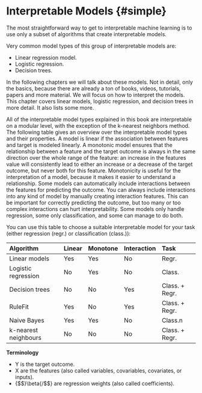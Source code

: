 # Interpretable Models {#simple}
The most straightforward way to get to interpretable machine learning is to use only a subset of algorithms that create interpretable models.

Very common model types of this group of interpretable models are:

* Linear regression model.
* Logistic regression.
* Decision trees.

In the following chapters  we will talk about these models.
Not in detail, only the basics, because there are already a ton of books, videos, tutorials, papers and more material.
We will focus on how to interpret the models.
This chapter covers linear models, logistic regression, and decision trees in more detail. It also lists some more.

All of the interpretable model types explained in this book are interpretable on a modular level, with the exception of the k-nearest neighbors method.
The following table gives an overview over the interpretable model types and their properties.
A model is linear if the association between features and target is modeled linearly.
A monotonic model ensures that the relationship between a feature and the target outcome is always in the same direction over the whole range of the feature:
an increase in the features value will consistently lead to either an increase or a decrease of the target outcome, but never both for this feature.
Monotonicity is useful for the interpretation of a model, because it makes it easier to understand a relationship.
Some models can automatically include interactions between the features for predicting the outcome.
You can always include interactions into any kind of model by manually creating interaction features.
This can be important for correctly predicting the outcome, but too many or too complex interactions can hurt interpretability.
Some models only handle regression, some only classification, and some can manage to do both.

You can use this table to choose a suitable interpretable model for your task (either regression (regr.) or classification (class.)):

| Algorithm |Linear |Monotone|Interaction|Task|
|:--------------|:----|:----|:------|:--------|
| Linear models | Yes | Yes | No | Regr. |
| Logistic regression | No | Yes | No | Class. |
| Decision trees | No | No | Yes | Class. + Regr. |
| RuleFit| Yes | No | Yes| Class. + Regr.|
| Naive Bayes | Yes | Yes | No | Class.n |
| k-nearest neighbours | No | No | No | Class. + Regr.|

**Terminology**

- Y is the target outcome.
- X are the features (also called variables, covariables, covariates, or inputs).
- {$$}\beta{/$$} are regression weights (also called coefficients).

